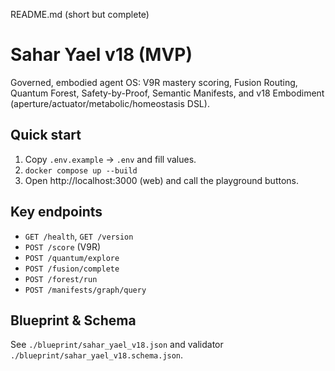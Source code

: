README.md (short but complete)
# Sahar Yael v18 (MVP)

Governed, embodied agent OS: V9R mastery scoring, Fusion Routing, Quantum Forest, Safety-by-Proof, Semantic Manifests, and v18 Embodiment (aperture/actuator/metabolic/homeostasis DSL).

## Quick start
1) Copy `.env.example` -> `.env` and fill values.
2) `docker compose up --build`
3) Open http://localhost:3000 (web) and call the playground buttons.

## Key endpoints
- `GET /health`, `GET /version`
- `POST /score` (V9R)
- `POST /quantum/explore`
- `POST /fusion/complete`
- `POST /forest/run`
- `POST /manifests/graph/query`

## Blueprint & Schema
See `./blueprint/sahar_yael_v18.json` and validator `./blueprint/sahar_yael_v18.schema.json`.
